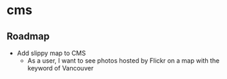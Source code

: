 # cms

## Roadmap
* Add slippy map to CMS
	* As a user, I want to see photos hosted by Flickr on a map with the keyword of Vancouver